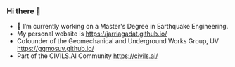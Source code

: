 ### Hi there 👋
- 🔭 I’m currently working on a Master's Degree in Earthquake Engineering.
- My personal website is https://jarriagadat.github.io/
- Cofounder of the Geomechanical and Underground Works Group, UV https://ggmosuv.github.io/
- Part of the CIVILS.AI Community https://civils.ai/
<!--
**jaatriana/jaatriana** is a ✨ _special_ ✨ repository because its `README.md` (this file) appears on your GitHub profile.

Here are some ideas to get you started:

- 🔭 I’m currently working on ...
- 🌱 I’m currently learning BIM
- 👯 I’m looking to collaborate on JetGrouting
-->
